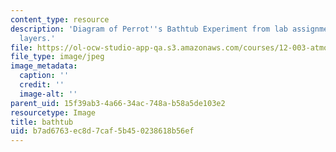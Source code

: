 ```yaml
---
content_type: resource
description: 'Diagram of Perrot''s Bathtub Experiment from lab assignment GFDX: Ekman
  layers.'
file: https://ol-ocw-studio-app-qa.s3.amazonaws.com/courses/12-003-atmosphere-ocean-and-climate-dynamics-fall-2008/b7ad6763ec8d7caf5b450238618b56ef_bathtub.jpg
file_type: image/jpeg
image_metadata:
  caption: ''
  credit: ''
  image-alt: ''
parent_uid: 15f39ab3-4a66-34ac-748a-b58a5de103e2
resourcetype: Image
title: bathtub
uid: b7ad6763-ec8d-7caf-5b45-0238618b56ef
---
```

